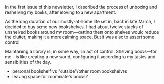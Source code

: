 In the first issue of this newsletter, I described the process of unboxing and reshelving my books, after moving to a new apartment.

As the long duration of our mostly-at-home life set in, back in late March, I decided to buy some new bookshelves. I had about twelve stacks of unshelved books around my room—getting them onto shelves would reduce the clutter, making it a more calming space. But it was also to assert some control.

Maintaining a library is, in some way, an act of control. Shelving books—for me—is like creating a new world, configuring it according to my tastes and sensibilities of the day. 

- personal bookshelf vs "outside"/other room bookshelves
- leaving space for roommate's books?